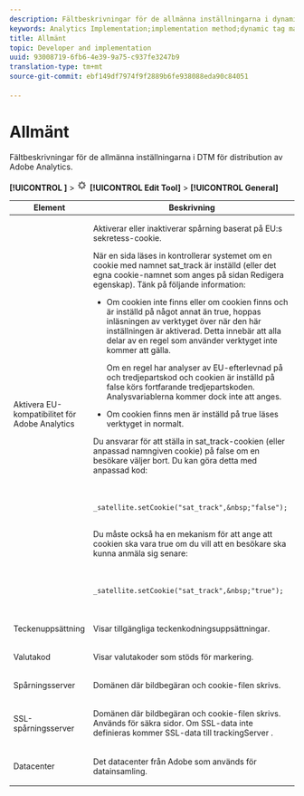 ```yaml
---
description: Fältbeskrivningar för de allmänna inställningarna i dynamisk tagghanterare för distribution av Adobe Analytics.
keywords: Analytics Implementation;implementation method;dynamic tag management;dtm;general settings;eu compliance;character set;currency code;tracking server;ssl tracking server
title: Allmänt
topic: Developer and implementation
uuid: 93008719-6fb6-4e39-9a75-c937fe3247b9
translation-type: tm+mt
source-git-commit: ebf149df7974f9f2889b6fe938088eda90c84051

---
```



# Allmänt

Fältbeskrivningar för de allmänna inställningarna i DTM för distribution av Adobe Analytics.

**[!UICONTROL <Property>]** > ![](assets/settings_gear.png) **[!UICONTROL Edit Tool]** > **[!UICONTROL General]**

<table id="table_DD8DA303698041D296DD5DB080AF7971"> 
 <thead> 
  <tr> 
   <th colname="col1" class="entry"> Element </th> 
   <th colname="col2" class="entry"> Beskrivning </th> 
  </tr> 
 </thead>
 <tbody> 
  <tr> 
   <td colname="col1"> <p>Aktivera EU-kompatibilitet för <span class="keyword"> Adobe Analytics </span> </p> </td> 
   <td colname="col2"> <p> Aktiverar eller inaktiverar spårning baserat på EU:s sekretess-cookie. </p> <p>När en sida läses in kontrollerar systemet om en cookie med namnet <span class="filepath"> sat_track </span> är inställd (eller det egna cookie-namnet som anges på <span class="wintitle"> sidan </span> Redigera egenskap). Tänk på följande information: </p> 
    <ul id="ul_42A6D728F0BC4FBABB0069EFB66DCB01"> 
     <li id="li_227CB14326344AA3980F20C7EACF2AD2"> <p> Om cookien inte finns eller om cookien finns och är inställd på något annat än <span class="term"> </span>true, hoppas inläsningen av verktyget över när den här inställningen är aktiverad. Detta innebär att alla delar av en regel som använder verktyget inte kommer att gälla. </p> <p>Om en regel har analyser av EU-efterlevnad på och tredjepartskod och cookien är inställd på <span class="term"> false </span>körs fortfarande tredjepartskoden. Analysvariablerna kommer dock inte att anges. </p> </li> 
     <li id="li_1E74E02D7E4646ACA86D862A1D3C6679"> Om cookien finns men är inställd på <span class="term"> true </span>läses verktyget in normalt. </li> 
    </ul> <p>Du ansvarar för att ställa in <span class="filepath"> sat_track-cookien </span> (eller anpassad namngiven cookie) på <span class="term"> false </span> om en besökare väljer bort. Du kan göra detta med anpassad kod: </p> <p> 
     <code>
       _satellite.setCookie("sat_track",&amp;nbsp;"false"); 
     </code> </p> <p> Du måste också ha en mekanism för att ange att cookien ska vara <span class="term"> true </span> om du vill att en besökare ska kunna anmäla sig senare: </p> <p> 
     <code>
       _satellite.setCookie("sat_track",&amp;nbsp;"true"); 
     </code> </p> </td> 
  </tr> 
  <tr> 
   <td colname="col1"> <p>Teckenuppsättning </p> </td> 
   <td colname="col2"> <p>Visar tillgängliga teckenkodningsuppsättningar. </p> </td> 
  </tr> 
  <tr> 
   <td colname="col1"> <p>Valutakod </p> </td> 
   <td colname="col2"> <p>Visar valutakoder som stöds för markering. </p> </td> 
  </tr> 
  <tr> 
   <td colname="col1"> <p>Spårningsserver </p> </td> 
   <td colname="col2"> <p>Domänen där bildbegäran och cookie-filen skrivs. </p> </td> 
  </tr> 
  <tr> 
   <td colname="col1"> <p>SSL-spårningsserver </p> </td> 
   <td colname="col2"> <p>Domänen där bildbegäran och cookie-filen skrivs. Används för säkra sidor. Om SSL-data inte definieras kommer SSL-data till <span class="term"> trackingServer </span>. </p> </td> 
  </tr> 
  <tr> 
   <td colname="col1"> <p>Datacenter </p> </td> 
   <td colname="col2"> <p>Det datacenter från Adobe som används för datainsamling. </p> </td> 
  </tr> 
 </tbody> 
</table>

